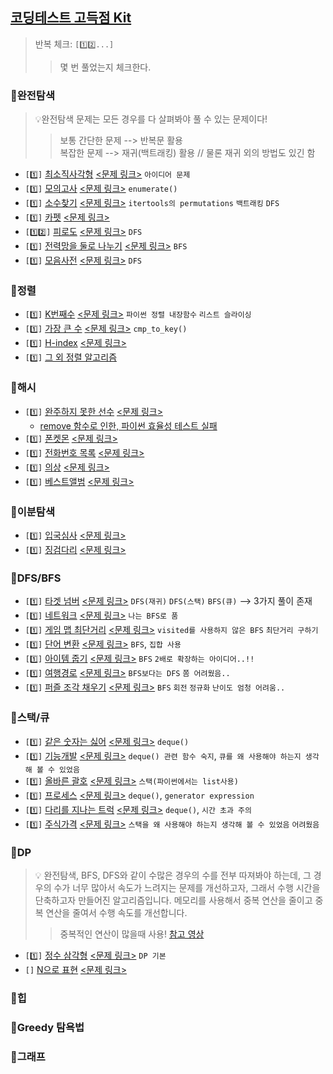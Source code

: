 ## [코딩테스트 고득점 Kit](https://school.programmers.co.kr/learn/challenges?tab=algorithm_practice_kit)
> 반복 체크: `[1️⃣2️⃣...]`
> > 몇 번 풀었는지 체크한다.

### 📂완전탐색
> 💡완전탐색 문제는 모든 경우를 다 살펴봐야 풀 수 있는 문제이다!  
>> 보통 간단한 문제 --> 반복문 활용 <br/>
>> 복잡한 문제 --> 재귀(백트래킹) 활용  // 물론 재귀 외의 방법도 있긴 함
  
- `[1️⃣]` [최소직사각형](https://github.com/SeoMiYoung/miyoung-zone/issues/76) [<문제 링크>](https://school.programmers.co.kr/learn/courses/30/lessons/86491) `아이디어 문제`
- `[1️⃣]` [모의고사](https://github.com/SeoMiYoung/miyoung-zone/issues/77) [<문제 링크>](https://school.programmers.co.kr/learn/courses/30/lessons/42840) `enumerate()`
- `[1️⃣]` [소수찾기](https://github.com/SeoMiYoung/miyoung-zone/issues/79) [<문제 링크>](https://school.programmers.co.kr/learn/courses/30/lessons/42839) `itertools의 permutations` `백트래킹` `DFS`
- `[1️⃣]` [카펫](https://github.com/SeoMiYoung/miyoung-zone/issues/80) [<문제 링크>](https://school.programmers.co.kr/learn/courses/30/lessons/42842)
- `[1️⃣2️⃣]` [피로도](https://github.com/SeoMiYoung/miyoung-zone/issues/72) [<문제 링크>](https://school.programmers.co.kr/learn/courses/30/lessons/87946) `DFS`
- `[1️⃣]` [전력망을 둘로 나누기](https://github.com/SeoMiYoung/miyoung-zone/issues/82) [<문제 링크>](https://school.programmers.co.kr/learn/courses/30/lessons/86971) `BFS`
- `[1️⃣]` [모음사전](https://github.com/SeoMiYoung/miyoung-zone/issues/119) [<문제 링크>](https://school.programmers.co.kr/learn/courses/30/lessons/84512) `DFS`

### 📂정렬
- `[1️⃣]` [K번째수](https://github.com/SeoMiYoung/miyoung-zone/issues/120) [<문제 링크>](https://school.programmers.co.kr/learn/courses/30/lessons/42748) `파이썬 정렬 내장함수` `리스트 슬라이싱`
- `[1️⃣]` [가장 큰 수](https://github.com/SeoMiYoung/miyoung-zone/issues/121) [<문제 링크>](https://school.programmers.co.kr/learn/courses/30/lessons/42746) `cmp_to_key()`
- `[1️⃣]` [H-index](https://github.com/SeoMiYoung/miyoung-zone/issues/123) [<문제 링크>](https://school.programmers.co.kr/learn/courses/30/lessons/42747)
- `[1️⃣]` [그 외 정렬 알고리즘](https://github.com/SeoMiYoung/miyoung-zone/issues/51)

### 📂해시
- `[1️⃣]` [완주하지 못한 선수](https://github.com/SeoMiYoung/miyoung-zone/issues/20) [<문제 링크>](https://school.programmers.co.kr/learn/courses/30/lessons/42576)
   - [remove 함수로 인한, 파이썬 효율성 테스트 실패](https://github.com/SeoMiYoung/miyoung-zone/issues/20)
- `[1️⃣]` [폰켓몬]() [<문제 링크>](https://school.programmers.co.kr/learn/courses/30/lessons/1845)
- `[1️⃣]` [전화번호 목록]() [<문제 링크>](https://school.programmers.co.kr/learn/courses/30/lessons/42577)
- `[1️⃣]` [의상]() [<문제 링크>](https://school.programmers.co.kr/learn/courses/30/lessons/42578)
- `[1️⃣]` [베스트앨범]() [<문제 링크>](https://school.programmers.co.kr/learn/courses/30/lessons/42579)

### 📂이분탐색
- `[1️⃣]` [입국심사](https://github.com/SeoMiYoung/miyoung-zone/issues/191) [<문제 링크>](https://school.programmers.co.kr/learn/courses/30/lessons/43238)
- `[1️⃣]` [징검다리](https://github.com/SeoMiYoung/miyoung-zone/issues/192) [<문제 링크>](https://school.programmers.co.kr/learn/courses/30/lessons/43236)

### 📂DFS/BFS
- `[1️⃣]` [타겟 넘버](https://github.com/SeoMiYoung/miyoung-zone/issues/132) [<문제 링크>](https://school.programmers.co.kr/learn/courses/30/lessons/43165) `DFS(재귀)` `DFS(스택)` `BFS(큐)` --> 3가지 풀이 존재
- `[1️⃣]` [네트워크](https://github.com/SeoMiYoung/miyoung-zone/issues/133) [<문제 링크>](https://school.programmers.co.kr/learn/courses/30/lessons/43162#) `나는 BFS로 품`
- `[1️⃣]` [게임 맵 최단거리](https://github.com/SeoMiYoung/miyoung-zone/issues/134) [<문제 링크>](https://school.programmers.co.kr/learn/courses/30/lessons/1844) `visited를 사용하지 않은 BFS` `최단거리 구하기`
- `[1️⃣]` [단어 변환](https://github.com/SeoMiYoung/miyoung-zone/issues/186) [<문제 링크>](https://school.programmers.co.kr/learn/courses/30/lessons/43163) `BFS`, `집합 사용`
- `[1️⃣]` [아이템 줍기](https://github.com/SeoMiYoung/miyoung-zone/issues/187) [<문제 링크>](https://school.programmers.co.kr/learn/courses/30/lessons/87694) `BFS` `2배로 확장하는 아이디어..!!`
- `[1️⃣]` [여행경로](https://github.com/SeoMiYoung/miyoung-zone/issues/188) [<문제 링크>](https://school.programmers.co.kr/learn/courses/30/lessons/43164) `BFS보다는 DFS` `쫌 어려웠음..`
- `[1️⃣]` [퍼즐 조각 채우기](https://github.com/SeoMiYoung/miyoung-zone/issues/189) [<문제 링크>](https://school.programmers.co.kr/learn/courses/30/lessons/84021) `BFS` `회전` `정규화` `난이도 엄청 어려움..`

### 📂스택/큐
- `[1️⃣]` [같은 숫자는 싫어](https://github.com/SeoMiYoung/miyoung-zone/issues/124) [<문제 링크>](https://school.programmers.co.kr/learn/courses/30/lessons/12906) `deque()`
- `[1️⃣]` [기능개발](https://github.com/SeoMiYoung/miyoung-zone/issues/126) [<문제 링크>](https://school.programmers.co.kr/learn/courses/30/lessons/42586) `deque() 관련 함수 숙지`, `큐를 왜 사용해야 하는지 생각해 볼 수 있었음`
- `[1️⃣]` [올바른 괄호](https://github.com/SeoMiYoung/miyoung-zone/issues/127) [<문제 링크>](https://school.programmers.co.kr/learn/courses/30/lessons/12909) `스택(파이썬에서는 list사용)`
- `[1️⃣]` [프로세스](https://github.com/SeoMiYoung/miyoung-zone/issues/128) [<문제 링크>](https://school.programmers.co.kr/learn/courses/30/lessons/42587) `deque()`, `generator expression`
- `[1️⃣]` [다리를 지나는 트럭](https://github.com/SeoMiYoung/miyoung-zone/issues/130) [<문제 링크>](https://school.programmers.co.kr/learn/courses/30/lessons/42583) `deque()`, `시간 초과 주의`
- `[1️⃣]` [주식가격](https://github.com/SeoMiYoung/miyoung-zone/issues/131) [<문제 링크>](https://school.programmers.co.kr/learn/courses/30/lessons/42584) `스택을 왜 사용해야 하는지 생각해 볼 수 있었음` `어려웠음`

### 📂DP</summary>
> 💡 완전탐색, BFS, DFS와 같이 수많은 경우의 수를 전부 따져봐야 하는데, 그 경우의 수가 너무 많아서 속도가 느려지는 문제를 개선하고자, 그래서 수행 시간을 단축하고자 만들어진 알고리즘입니다.
> 메모리를 사용해서 중복 연산을 줄이고 중복 연산을 줄여서 수행 속도를 개선합니다.
> > 중복적인 연산이 많을때 사용!
> > [참고 영상](https://www.youtube.com/watch?v=0bqfTzpWySY)

- `[1️⃣]` [정수 삼각형](https://github.com/SeoMiYoung/miyoung-zone/issues/193) [<문제 링크>](https://school.programmers.co.kr/learn/courses/30/lessons/43105) `DP 기본`
- `[]` [N으로 표현]() [<문제 링크>](https://school.programmers.co.kr/learn/courses/30/lessons/42895)

### 📂힙</summary>

### 📂Greedy 탐욕법

### 📂그래프




